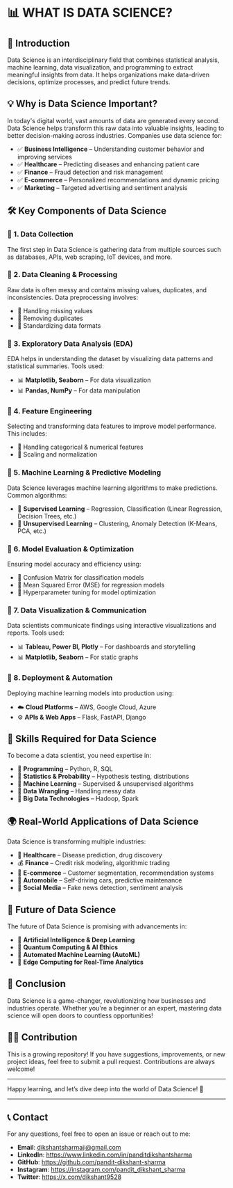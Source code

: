 # 📊 WHAT IS DATA SCIENCE?

## 📌 Introduction
Data Science is an interdisciplinary field that combines statistical analysis, machine learning, data visualization, and programming to extract meaningful insights from data. It helps organizations make data-driven decisions, optimize processes, and predict future trends.

## 💡 Why is Data Science Important?
In today's digital world, vast amounts of data are generated every second. Data Science helps transform this raw data into valuable insights, leading to better decision-making across industries. Companies use data science for:

- ✅ **Business Intelligence** – Understanding customer behavior and improving services
- ✅ **Healthcare** – Predicting diseases and enhancing patient care
- ✅ **Finance** – Fraud detection and risk management
- ✅ **E-commerce** – Personalized recommendations and dynamic pricing
- ✅ **Marketing** – Targeted advertising and sentiment analysis

## 🛠️ Key Components of Data Science

### 📌 1. Data Collection
The first step in Data Science is gathering data from multiple sources such as databases, APIs, web scraping, IoT devices, and more.

### 📌 2. Data Cleaning & Processing
Raw data is often messy and contains missing values, duplicates, and inconsistencies. Data preprocessing involves:

- 🔹 Handling missing values
- 🔹 Removing duplicates
- 🔹 Standardizing data formats

### 📌 3. Exploratory Data Analysis (EDA)
EDA helps in understanding the dataset by visualizing data patterns and statistical summaries. Tools used:

- 📊 **Matplotlib, Seaborn** – For data visualization
- 📊 **Pandas, NumPy** – For data manipulation

### 📌 4. Feature Engineering
Selecting and transforming data features to improve model performance. This includes:

- 🔹 Handling categorical & numerical features
- 🔹 Scaling and normalization

### 📌 5. Machine Learning & Predictive Modeling
Data Science leverages machine learning algorithms to make predictions. Common algorithms:

- 🤖 **Supervised Learning** – Regression, Classification (Linear Regression, Decision Trees, etc.)
- 🤖 **Unsupervised Learning** – Clustering, Anomaly Detection (K-Means, PCA, etc.)

### 📌 6. Model Evaluation & Optimization
Ensuring model accuracy and efficiency using:

- 🔹 Confusion Matrix for classification models
- 🔹 Mean Squared Error (MSE) for regression models
- 🔹 Hyperparameter tuning for model optimization

### 📌 7. Data Visualization & Communication
Data scientists communicate findings using interactive visualizations and reports. Tools used:

- 📊 **Tableau, Power BI, Plotly** – For dashboards and storytelling
- 📊 **Matplotlib, Seaborn** – For static graphs

### 📌 8. Deployment & Automation
Deploying machine learning models into production using:

- ☁️ **Cloud Platforms** – AWS, Google Cloud, Azure
- ⚙️ **APIs & Web Apps** – Flask, FastAPI, Django

## 🚀 Skills Required for Data Science
To become a data scientist, you need expertise in:

- 🔹 **Programming** – Python, R, SQL
- 🔹 **Statistics & Probability** – Hypothesis testing, distributions
- 🔹 **Machine Learning** – Supervised & unsupervised algorithms
- 🔹 **Data Wrangling** – Handling messy data
- 🔹 **Big Data Technologies** – Hadoop, Spark

## 🌍 Real-World Applications of Data Science
Data Science is transforming multiple industries:

- 🏥 **Healthcare** – Disease prediction, drug discovery
- 💰 **Finance** – Credit risk modeling, algorithmic trading
- 🛒 **E-commerce** – Customer segmentation, recommendation systems
- 🚗 **Automobile** – Self-driving cars, predictive maintenance
- 📡 **Social Media** – Fake news detection, sentiment analysis

## 🎯 Future of Data Science
The future of Data Science is promising with advancements in:

- 🔹 **Artificial Intelligence & Deep Learning**
- 🔹 **Quantum Computing & AI Ethics**
- 🔹 **Automated Machine Learning (AutoML)**
- 🔹 **Edge Computing for Real-Time Analytics**

## 🎉 Conclusion
Data Science is a game-changer, revolutionizing how businesses and industries operate. Whether you're a beginner or an expert, mastering data science will open doors to countless opportunities!

## 👩‍💻 Contribution

This is a growing repository! If you have suggestions, improvements, or new project ideas, feel free to submit a pull request. Contributions are always welcome!

---

Happy learning, and let’s dive deep into the world of Data Science! 🎉

---

## 📞 Contact

For any questions, feel free to open an issue or reach out to me:

- **Email**: dikshantsharmaji@gmail.com
- **LinkedIn**: https://www.linkedin.com/in/panditdikshantsharma
- **GitHub**: https://github.com/pandit-dikshant-sharma
- **Instagram**: https://instagram.com/pandit_dikshant_sharma
- **Twitter**: https://x.com/dikshant9528
